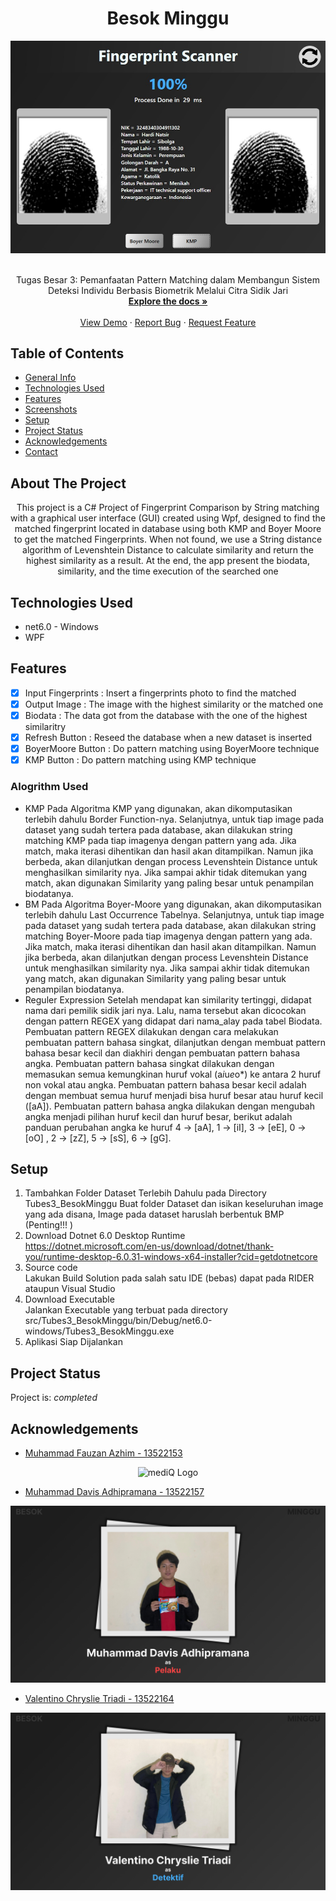 <a name="readme-top"></a>
<h1 align="center">Besok Minggu</h1>

<div align="center">
  <img src="src/Tubes3_BesokMinggu/Screenshots/messageImage_1717949743365.jpg" alt="mediQ Logo" />
</div>

<br />
<div align="center">

<p align="center">
    Tugas Besar 3: Pemanfaatan Pattern Matching dalam Membangun Sistem Deteksi Individu Berbasis
 Biometrik Melalui Citra Sidik Jari
    <br />
    <a href="https://github.com/ValentinoTriadi/Tubes2_OOP"><strong>Explore the docs »</strong></a>
    <br />
    <br />
    <a href="https://github.com/ValentinoTriadi/Tubes2_OOP">View Demo</a>
    ·
    <a href="https://github.com/ValentinoTriadi/Tubes2_OOP/issues">Report Bug</a>
    ·
    <a href="https://github.com/ValentinoTriadi/Tubes2_OOP/issues">Request Feature</a>
  </p>
</div>


## Table of Contents
* [General Info](#about-the-project)
* [Technologies Used](#technologies-used)
* [Features](#features)
* [Screenshots](#screenshots)
* [Setup](#setup)
* [Project Status](#project-status)
* [Acknowledgements](#acknowledgements)
* [Contact](#contact)



## About The Project
<p align = "center">This project is a C# Project of Fingerprint Comparison by String matching with a graphical user interface (GUI) created using Wpf, designed to find the matched fingerprint located in database using both KMP and Boyer Moore to get the matched Fingerprints. When not found, we use a String distance algorithm of Levenshtein Distance to calculate similarity and  return the highest similarity as a result. At the end, the app present the biodata, similarity, and the time execution of the searched one</p>


## Technologies Used
- net6.0 - Windows
- WPF

## Features

- [x] Input Fingerprints : Insert a fingerprints photo to find the matched
- [x] Output Image : The image with the highest similarity or the matched one
- [x] Biodata : The data got from the database with the one of the highest similaritry
- [x] Refresh Button : Reseed the database when a new dataset is inserted
- [x] BoyerMoore Button : Do pattern matching using BoyerMoore technique
- [x] KMP Button : Do pattern matching using KMP technique

### Alogrithm Used
- KMP
  Pada Algoritma KMP yang digunakan, akan dikomputasikan terlebih dahulu Border Function-nya. Selanjutnya, untuk tiap image pada dataset yang sudah tertera pada database, akan dilakukan string matching KMP pada tiap imagenya dengan pattern yang ada. Jika match, maka iterasi dihentikan dan hasil akan ditampilkan. Namun jika berbeda, akan dilanjutkan dengan process Levenshtein Distance untuk menghasilkan similarity nya. Jika sampai akhir tidak ditemukan yang match, akan digunakan Similarity yang paling besar untuk penampilan biodatanya. 
- BM
Pada Algoritma Boyer-Moore yang digunakan, akan dikomputasikan terlebih dahulu Last Occurrence Tabelnya. Selanjutnya, untuk tiap image pada dataset yang sudah tertera pada database, akan dilakukan string matching Boyer-Moore pada tiap imagenya dengan pattern yang ada. Jika match, maka iterasi dihentikan dan hasil akan ditampilkan. Namun jika berbeda, akan dilanjutkan dengan process Levenshtein Distance untuk menghasilkan similarity nya. Jika sampai akhir tidak ditemukan yang match, akan digunakan Similarity yang paling besar untuk penampilan biodatanya.
- Reguler Expression
Setelah mendapat kan similarity tertinggi, didapat nama dari pemilik sidik jari nya. Lalu, nama tersebut akan dicocokan dengan pattern REGEX yang didapat dari nama_alay pada tabel Biodata. Pembuatan pattern REGEX dilakukan dengan cara melakukan pembuatan pattern bahasa singkat, dilanjutkan dengan membuat pattern bahasa besar kecil dan diakhiri dengan pembuatan pattern bahasa angka. Pembuatan pattern bahasa singkat dilakukan dengan memasukan semua kemungkinan huruf vokal (a*i*u*e*o*) ke antara 2 huruf non vokal atau angka. Pembuatan pattern bahasa besar kecil adalah dengan membuat semua huruf menjadi bisa huruf besar atau huruf kecil ([aA]). Pembuatan pattern bahasa angka dilakukan dengan mengubah angka menjadi pilihan huruf kecil dan huruf besar, berikut adalah panduan perubahan angka ke huruf  4 → [aA], 1 → [iI], 3 → [eE], 0 → [oO] , 2 → [zZ], 5 → [sS], 6 → [gG].

## Setup
1.  Tambahkan Folder Dataset Terlebih Dahulu pada Directory Tubes3_BesokMinggu
  Buat folder Dataset dan isikan keseluruhan image yang ada disana, Image pada dataset haruslah berbentuk BMP (Penting!!! )
2. Download Dotnet 6.0 Desktop Runtime <br>
  https://dotnet.microsoft.com/en-us/download/dotnet/thank-you/runtime-desktop-6.0.31-windows-x64-installer?cid=getdotnetcore
3. Source code <br>
   Lakukan Build Solution pada salah satu IDE (bebas) dapat pada RIDER ataupun Visual Studio
4. Download Executable <br>
  Jalankan Executable yang terbuat pada directory src/Tubes3_BesokMinggu/bin/Debug/net6.0-windows/Tubes3_BesokMinggu.exe 
5. Aplikasi Siap Dijalankan

## Project Status
Project is: _completed_


## Acknowledgements
- [Muhammad Fauzan Azhim - 13522153](https://github.com/fauzanazz)
<div align="center">
  <img src="src/Tubes3_BesokMinggu/Screenshots/Frame51.png" alt="mediQ Logo" />
</div>

- [Muhammad Davis Adhipramana - 13522157](https://github.com/Loxenary)
<div align="center">
  <img src="src/Tubes3_BesokMinggu/Screenshots/Frame53.png" alt="mediQ Logo" />
</div>

- [Valentino Chryslie Triadi - 13522164](https://github.com/ValentinoTriadi)
<div align="center">
  <img src="src/Tubes3_BesokMinggu/Screenshots/Frame52.png" alt="mediQ Logo" />
</div>

